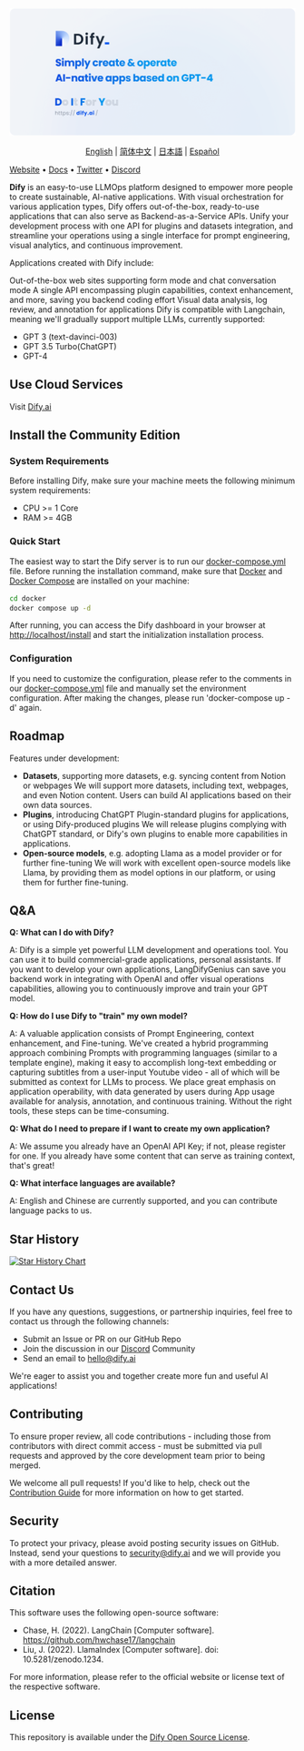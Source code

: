 ![](./images/describe-en.png)
<p align="center">
  <a href="./README.md">English</a> |
  <a href="./README_CN.md">简体中文</a> |
  <a href="./README_JA.md">日本語</a> |
  <a href="./README_ES.md">Español</a>
</p>

[Website](https://dify.ai) • [Docs](https://docs.dify.ai) • [Twitter](https://twitter.com/dify_ai) • [Discord](https://discord.gg/FngNHpbcY7)

**Dify** is an easy-to-use LLMOps platform designed to empower more people to create sustainable, AI-native applications. With visual orchestration for various application types, Dify offers out-of-the-box, ready-to-use applications that can also serve as Backend-as-a-Service APIs. Unify your development process with one API for plugins and datasets integration, and streamline your operations using a single interface for prompt engineering, visual analytics, and continuous improvement.

Applications created with Dify include:

Out-of-the-box web sites supporting form mode and chat conversation mode
A single API encompassing plugin capabilities, context enhancement, and more, saving you backend coding effort
Visual data analysis, log review, and annotation for applications
Dify is compatible with Langchain, meaning we'll gradually support multiple LLMs, currently supported:

- GPT 3 (text-davinci-003)
- GPT 3.5 Turbo(ChatGPT)
- GPT-4

## Use Cloud Services

Visit [Dify.ai](https://dify.ai)

## Install the Community Edition

### System Requirements

Before installing Dify, make sure your machine meets the following minimum system requirements:

- CPU >= 1 Core
- RAM >= 4GB

### Quick Start

The easiest way to start the Dify server is to run our [docker-compose.yml](docker/docker-compose.yaml) file. Before running the installation command, make sure that [Docker](https://docs.docker.com/get-docker/) and [Docker Compose](https://docs.docker.com/compose/install/) are installed on your machine:

```bash
cd docker
docker compose up -d
```

After running, you can access the Dify dashboard in your browser at [http://localhost/install](http://localhost/install) and start the initialization installation process.

### Configuration

If you need to customize the configuration, please refer to the comments in our [docker-compose.yml](docker/docker-compose.yaml) file and manually set the environment configuration. After making the changes, please run 'docker-compose up -d' again.

## Roadmap

Features under development:

- **Datasets**, supporting more datasets, e.g. syncing content from Notion or webpages
We will support more datasets, including text, webpages, and even Notion content. Users can build AI applications based on their own data sources.
- **Plugins**, introducing ChatGPT Plugin-standard plugins for applications, or using Dify-produced plugins
We will release plugins complying with ChatGPT standard, or Dify's own plugins to enable more capabilities in applications. 
- **Open-source models**, e.g. adopting Llama as a model provider or for further fine-tuning
We will work with excellent open-source models like Llama, by providing them as model options in our platform, or using them for further fine-tuning.


## Q&A

**Q: What can I do with Dify?**

A: Dify is a simple yet powerful LLM development and operations tool. You can use it to build commercial-grade applications, personal assistants. If you want to develop your own applications, LangDifyGenius can save you backend work in integrating with OpenAI and offer visual operations capabilities, allowing you to continuously improve and train your GPT model.

**Q: How do I use Dify to "train" my own model?**

A: A valuable application consists of Prompt Engineering, context enhancement, and Fine-tuning. We've created a hybrid programming approach combining Prompts with programming languages (similar to a template engine), making it easy to accomplish long-text embedding or capturing subtitles from a user-input Youtube video - all of which will be submitted as context for LLMs to process. We place great emphasis on application operability, with data generated by users during App usage available for analysis, annotation, and continuous training. Without the right tools, these steps can be time-consuming.

**Q: What do I need to prepare if I want to create my own application?**

A: We assume you already have an OpenAI API Key; if not, please register for one. If you already have some content that can serve as training context, that's great!

**Q: What interface languages are available?**

A: English and Chinese are currently supported, and you can contribute language packs to us.

## Star History

[![Star History Chart](https://api.star-history.com/svg?repos=langgenius/dify&type=Date)](https://star-history.com/#langgenius/dify&Date)

## Contact Us

If you have any questions, suggestions, or partnership inquiries, feel free to contact us through the following channels:

- Submit an Issue or PR on our GitHub Repo
- Join the discussion in our [Discord](https://discord.gg/FngNHpbcY7) Community
- Send an email to hello@dify.ai

We're eager to assist you and together create more fun and useful AI applications!

## Contributing

To ensure proper review, all code contributions - including those from contributors with direct commit access - must be submitted via pull requests and approved by the core development team prior to being merged.

We welcome all pull requests! If you'd like to help, check out the [Contribution Guide](CONTRIBUTING.md) for more information on how to get started.

## Security

To protect your privacy, please avoid posting security issues on GitHub. Instead, send your questions to security@dify.ai and we will provide you with a more detailed answer.

## Citation

This software uses the following open-source software:

- Chase, H. (2022). LangChain [Computer software]. https://github.com/hwchase17/langchain
- Liu, J. (2022). LlamaIndex [Computer software]. doi: 10.5281/zenodo.1234.

For more information, please refer to the official website or license text of the respective software.

## License

This repository is available under the [Dify Open Source License](LICENSE).
